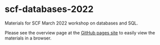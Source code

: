 # scf-databases-2022
Materials for SCF March 2022 workshop on databases and SQL.

Please see the overview page at the [GitHub pages site](https://berkeley-scf.github.io/scf-databases-2022) to easily view the materials in a browser.
